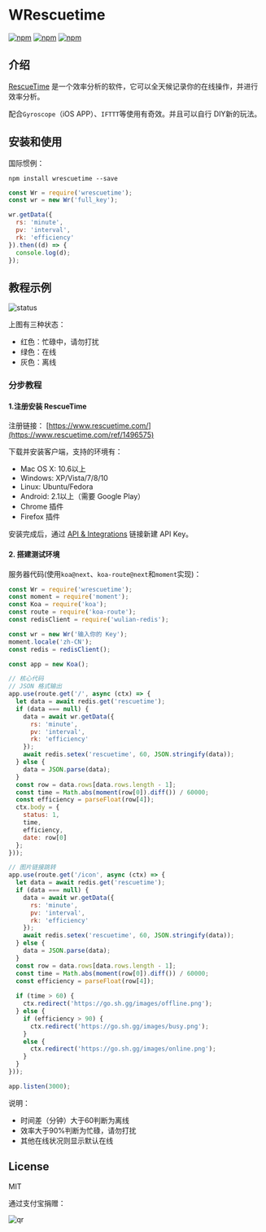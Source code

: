 # WRescuetime

[![npm](https://img.shields.io/npm/v/wrescuetime.svg?style=plastic)](https://npmjs.org/package/wrescuetime) [![npm](https://img.shields.io/npm/dm/wrescuetime.svg?style=plastic)](https://npmjs.org/package/wrescuetime) [![npm](https://img.shields.io/npm/dt/wrescuetime.svg?style=plastic)](https://npmjs.org/package/wrescuetime)

## 介绍

[RescueTime](https://www.rescuetime.com/ref/1496575) 是一个效率分析的软件，它可以全天候记录你的在线操作，并进行效率分析。

配合`Gyroscope`（iOS APP）、`IFTTT`等使用有奇效。并且可以自行 DIY新的玩法。

## 安装和使用

国际惯例：

```
npm install wrescuetime --save
```

```js
const Wr = require('wrescuetime');
const wr = new Wr('full_key');

wr.getData({
  rs: 'minute',
  pv: 'interval',
  rk: 'efficiency'
}).then((d) => {
  console.log(d);
});
```

## 教程示例

![status](http://singap.sh.gg:3333/icon)

上图有三种状态：

* 红色：忙碌中，请勿打扰
* 绿色：在线
* 灰色：离线

### 分步教程

#### 1.注册安装 RescueTime

注册链接： [https://www.rescuetime.com/](https://www.rescuetime.com/ref/1496575)

下载并安装客户端，支持的环境有：

* Mac OS X: 10.6以上
* Windows: XP/Vista/7/8/10
* Linux: Ubuntu/Fedora
* Android: 2.1以上（需要 Google Play）
* Chrome 插件
* Firefox 插件

安装完成后，通过 [API & Integrations](https://www.rescuetime.com/anapi/setup/overview) 链接新建 API Key。

#### 2. 搭建测试环境


服务器代码(使用`koa@next`、`koa-route@next`和`moment`实现)：

```js
const Wr = require('wrescuetime');
const moment = require('moment');
const Koa = require('koa');
const route = require('koa-route');
const redisClient = require('wulian-redis');

const wr = new Wr('输入你的 Key');
moment.locale('zh-CN');
const redis = redisClient();

const app = new Koa();

// 核心代码
// JSON 格式输出
app.use(route.get('/', async (ctx) => {
  let data = await redis.get('rescuetime');
  if (data === null) {
    data = await wr.getData({
      rs: 'minute',
      pv: 'interval',
      rk: 'efficiency'
    });
    await redis.setex('rescuetime', 60, JSON.stringify(data));
  } else {
    data = JSON.parse(data);
  }
  const row = data.rows[data.rows.length - 1];
  const time = Math.abs(moment(row[0]).diff()) / 60000;
  const efficiency = parseFloat(row[4]);
  ctx.body = {
    status: 1,
    time,
    efficiency,
    date: row[0]
  }; 
}));

// 图片链接跳转
app.use(route.get('/icon', async (ctx) => {
  let data = await redis.get('rescuetime');
  if (data === null) {
    data = await wr.getData({
      rs: 'minute',
      pv: 'interval',
      rk: 'efficiency'
    });
    await redis.setex('rescuetime', 60, JSON.stringify(data));
  } else {
    data = JSON.parse(data);
  }
  const row = data.rows[data.rows.length - 1];
  const time = Math.abs(moment(row[0]).diff()) / 60000;
  const efficiency = parseFloat(row[4]);
  
  if (time > 60) {
    ctx.redirect('https://go.sh.gg/images/offline.png');
  } else {
    if (efficiency > 90) {
      ctx.redirect('https://go.sh.gg/images/busy.png');
    }
    else {
      ctx.redirect('https://go.sh.gg/images/online.png');
    }
  }
}));

app.listen(3000);
```

说明：

* 时间差（分钟）大于60判断为离线
* 效率大于90%判断为忙碌，请勿打扰
* 其他在线状况则显示默认在线

## License

MIT

通过支付宝捐赠：

![qr](https://cloud.githubusercontent.com/assets/1890238/15489630/fccbb9cc-2193-11e6-9fed-b93c59d6ef37.png)


